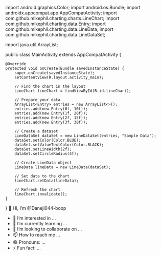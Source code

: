 import android.graphics.Color;
import android.os.Bundle;
import androidx.appcompat.app.AppCompatActivity;
import com.github.mikephil.charting.charts.LineChart;
import com.github.mikephil.charting.data.Entry;
import com.github.mikephil.charting.data.LineData;
import com.github.mikephil.charting.data.LineDataSet;

import java.util.ArrayList;

public class MainActivity extends AppCompatActivity {

    @Override
    protected void onCreate(Bundle savedInstanceState) {
        super.onCreate(savedInstanceState);
        setContentView(R.layout.activity_main);

        // Find the chart in the layout
        LineChart lineChart = findViewById(R.id.lineChart);

        // Prepare your data
        ArrayList<Entry> entries = new ArrayList<>();
        entries.add(new Entry(0f, 10f));
        entries.add(new Entry(1f, 20f));
        entries.add(new Entry(2f, 15f));
        entries.add(new Entry(3f, 30f));

        // Create a dataset
        LineDataSet dataSet = new LineDataSet(entries, "Sample Data");
        dataSet.setColor(Color.BLUE);
        dataSet.setValueTextColor(Color.BLACK);
        dataSet.setLineWidth(2f);
        dataSet.setCircleRadius(4f);

        // Create LineData object
        LineData lineData = new LineData(dataSet);

        // Set data to the chart
        lineChart.setData(lineData);

        // Refresh the chart
        lineChart.invalidate();
    }
}
 👋 Hi, I’m @Daneji044-boop
- 👀 I’m interested in ...
- 🌱 I’m currently learning ...
- 💞️ I’m looking to collaborate on ...
- 📫 How to reach me ...
- 😄 Pronouns: ...
- ⚡ Fun fact: ...

<!---
Daneji044-boop/Daneji044-boop is a ✨ special ✨ repository because its `README.md` (this file) appears on your GitHub profile.
You can click the Preview link to take a look at your changes.
--->
